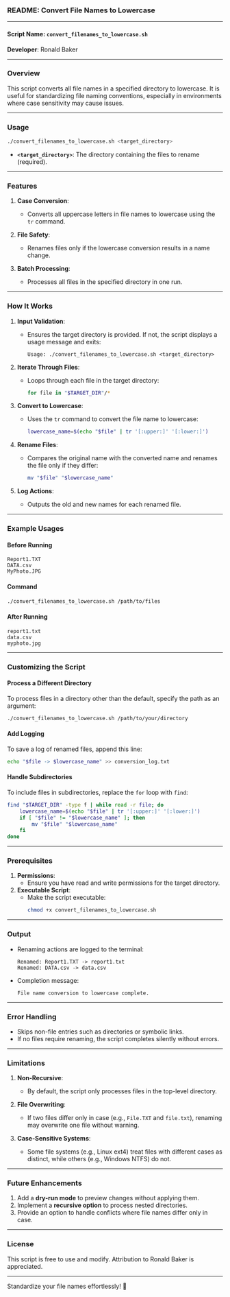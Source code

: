 ### **README: Convert File Names to Lowercase**

---

#### **Script Name**: `convert_filenames_to_lowercase.sh`  
**Developer**: Ronald Baker  

---

### **Overview**
This script converts all file names in a specified directory to lowercase. It is useful for standardizing file naming conventions, especially in environments where case sensitivity may cause issues.

---

### **Usage**
```bash
./convert_filenames_to_lowercase.sh <target_directory>
```

- **`<target_directory>`**: The directory containing the files to rename (required).  

---

### **Features**
1. **Case Conversion**:
   - Converts all uppercase letters in file names to lowercase using the `tr` command.
   
2. **File Safety**:
   - Renames files only if the lowercase conversion results in a name change.

3. **Batch Processing**:
   - Processes all files in the specified directory in one run.

---

### **How It Works**
1. **Input Validation**:
   - Ensures the target directory is provided. If not, the script displays a usage message and exits:
     ```
     Usage: ./convert_filenames_to_lowercase.sh <target_directory>
     ```

2. **Iterate Through Files**:
   - Loops through each file in the target directory:
     ```bash
     for file in "$TARGET_DIR"/*
     ```

3. **Convert to Lowercase**:
   - Uses the `tr` command to convert the file name to lowercase:
     ```bash
     lowercase_name=$(echo "$file" | tr '[:upper:]' '[:lower:]')
     ```

4. **Rename Files**:
   - Compares the original name with the converted name and renames the file only if they differ:
     ```bash
     mv "$file" "$lowercase_name"
     ```

5. **Log Actions**:
   - Outputs the old and new names for each renamed file.

---

### **Example Usages**

#### **Before Running**
```
Report1.TXT
DATA.csv
MyPhoto.JPG
```

#### **Command**
```bash
./convert_filenames_to_lowercase.sh /path/to/files
```

#### **After Running**
```
report1.txt
data.csv
myphoto.jpg
```

---

### **Customizing the Script**

#### **Process a Different Directory**
To process files in a directory other than the default, specify the path as an argument:
```bash
./convert_filenames_to_lowercase.sh /path/to/your/directory
```

#### **Add Logging**
To save a log of renamed files, append this line:
```bash
echo "$file -> $lowercase_name" >> conversion_log.txt
```

#### **Handle Subdirectories**
To include files in subdirectories, replace the `for` loop with `find`:
```bash
find "$TARGET_DIR" -type f | while read -r file; do
    lowercase_name=$(echo "$file" | tr '[:upper:]' '[:lower:]')
    if [ "$file" != "$lowercase_name" ]; then
        mv "$file" "$lowercase_name"
    fi
done
```

---

### **Prerequisites**
1. **Permissions**:
   - Ensure you have read and write permissions for the target directory.
2. **Executable Script**:
   - Make the script executable:
     ```bash
     chmod +x convert_filenames_to_lowercase.sh
     ```

---

### **Output**
- Renaming actions are logged to the terminal:
  ```
  Renamed: Report1.TXT -> report1.txt
  Renamed: DATA.csv -> data.csv
  ```
- Completion message:
  ```
  File name conversion to lowercase complete.
  ```

---

### **Error Handling**
- Skips non-file entries such as directories or symbolic links.
- If no files require renaming, the script completes silently without errors.

---

### **Limitations**
1. **Non-Recursive**:
   - By default, the script only processes files in the top-level directory.
   
2. **File Overwriting**:
   - If two files differ only in case (e.g., `File.TXT` and `file.txt`), renaming may overwrite one file without warning.

3. **Case-Sensitive Systems**:
   - Some file systems (e.g., Linux ext4) treat files with different cases as distinct, while others (e.g., Windows NTFS) do not.

---

### **Future Enhancements**
1. Add a **dry-run mode** to preview changes without applying them.
2. Implement a **recursive option** to process nested directories.
3. Provide an option to handle conflicts where file names differ only in case.

---

### **License**
This script is free to use and modify. Attribution to Ronald Baker is appreciated.

---

Standardize your file names effortlessly! 🚀